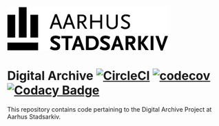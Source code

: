 ![Aarhus Stadsarkiv](Stadsarkiv.png)
# Digital Archive [![CircleCI](https://circleci.com/gh/aarhusstadsarkiv/digital-archive/tree/master.svg?style=shield)](https://circleci.com/gh/aarhusstadsarkiv/digital-archive/tree/master) [![codecov](https://codecov.io/gh/aarhusstadsarkiv/digital-archive/branch/master/graph/badge.svg)](https://codecov.io/gh/aarhusstadsarkiv/digital-archive)[![Codacy Badge](https://api.codacy.com/project/badge/Grade/74e85419f1334761ae22b447468835db)](https://www.codacy.com/manual/jnik-aarhus/digital-archive?utm_source=github.com&amp;utm_medium=referral&amp;utm_content=aarhusstadsarkiv/digital-archive&amp;utm_campaign=Badge_Grade)
This repository contains code pertaining to the Digital Archive Project at Aarhus Stadsarkiv.

